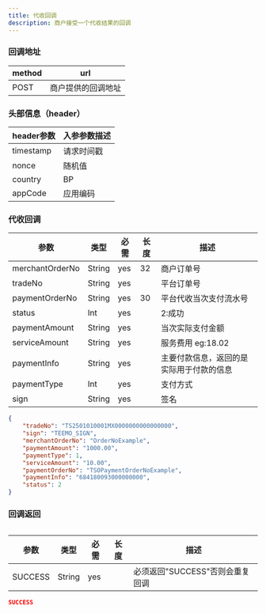 ```yaml
---
title: 代收回调
description: 商户接受一个代收结果的回调
---
```


### 回调地址

| method | url                |
| ------ | ------------------ |
| POST   | 商户提供的回调地址 |

### 头部信息（header）

| header参数 | 入参参数描述 |
|----------|--------|
| timestamp | 请求时间戳  |
| nonce    | 随机值    |
| country  | BP     |
| appCode  | 应用编码   |

### 代收回调

| 参数       | 类型   | 必需 | 长度  | 描述                   |
| ---------- | ------ | ---- |-----|----------------------|
| merchantOrderNo | String | yes  | 32  | 商户订单号                |
| tradeNo    | String | yes  |     | 平台订单号                |
| paymentOrderNo | String | yes  | 30  | 平台代收当次支付流水号          |
| status     | Int | yes  |     | 2:成功     |
| paymentAmount     | String | yes   |     | 当次实际支付金额             |
| serviceAmount   | String | yes   |     | 服务费用  eg:18.02       |
| paymentInfo     | String | yes   |     | 主要付款信息，返回的是实际用于付款的信息 |
| paymentType     | Int | yes   |     | 支付方式                 |
| sign       | String | yes  |     | 签名                   |

```json title=回调示例
{
    "tradeNo": "TS2501010001MX0000000000000000",
    "sign": "TEEMO_SIGN",
    "merchantOrderNo": "OrderNoExample",
    "paymentAmount": "1000.00",
    "paymentType": 1,
    "serviceAmount": "10.00",
    "paymentOrderNo": "TSOPaymentOrderNoExample",
    "paymentInfo": "684180093000000000",
    "status": 2
}
```

### 回调返回

<Table
thead={["字段", "类型", "必需", "描述"]}
tbody={[["SUCCESS", "String", "yes", '必须返回"SUCCESS"否则会重复回调']]}
/>

| 参数    | 类型   | 必需 | 长度 | 描述                            |
| ------- | ------ | ---- | ---- | ------------------------------- |
| SUCCESS | String | yes  |      | 必须返回"SUCCESS"否则会重复回调 |

```json title=回调示例
SUCCESS
```

